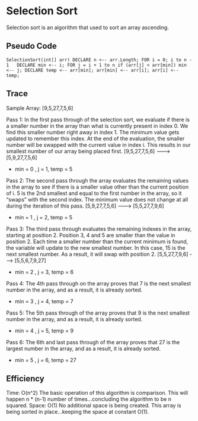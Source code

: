 # Selection Sort

Selection sort is an algorithm that used to sort an array ascending.

## Pseudo Code
`SelectionSort(int[] arr)
    DECLARE n <-- arr.Length;
    FOR i = 0; i to n - 1  
        DECLARE min <-- i;
        FOR j = i + 1 to n
            if (arr[j] < arr[min])
                min <-- j;
        DECLARE temp <-- arr[min];
        arr[min] <-- arr[i];
        arr[i] <-- temp;`
        
## Trace 
Sample Array: [9,5,27,7,5,6] <br/>

Pass 1:
In the first pass through of the selection sort, we evaluate if there is a smaller number in the array than what is currently present in index 0. We find this smaller number right away in index 1. The minimum value gets updated to remember this index. At the end of the evaluation, the smaller number will be swapped with the current value in index i. This results in our smallest number of our array being placed first.
[9,5,27,7,5,6] ---> [5,9,27,7,5,6]
* min = 0 , j = 1, temp = 5

Pass 2:
The second pass through the array evaluates the remaining values in the array to see if there is a smaller value other than the current position of i. 5 is the 2nd smallest and equal to the first number in the array, so it “swaps” with the second index. The minimum value does not change at all during the iteration of this pass.
[5,9,27,7,5,6] ---> [5,5,27,7,9,6]
* min = 1 , j = 2, temp = 5

Pass 3:
The third pass through evaluates the remaining indexes in the array, starting at position 2. Position 3, 4 and 5 are smaller than the value in position 2. Each time a smaller number than the current minimum is found, the variable will update to the new smallest number. In this case, 15 is the next smallest number. As a result, it will swap with position 2.
[5,5,27,7,9,6] ---> [5,5,6,7,9,27]
* min = 2 , j = 3, temp = 6

Pass 4: 
The 4th pass through on the array proves that 7 is the next smallest number in the array, and as a result, it is already sorted.
* min = 3 , j = 4, temp = 7

Pass 5: 
The 5th pass through of the array proves that 9 is the next smallest number in the array, and as a result, it is already sorted.
* min = 4 , j = 5, temp = 9

Pass 6:
The 6th and last pass through of the array proves that 27 is the largest number in the array, and as a result, it is already sorted.
* min = 5 , j = 6, temp = 27

## Efficiency
Time: O(n^2)
The basic operation of this algorithm is comparison. This will happen n * (n-1) number of times…concluding the algorithm to be n squared.
Space: O(1)
No additional space is being created. This array is being sorted in place…keeping the space at constant O(1).

